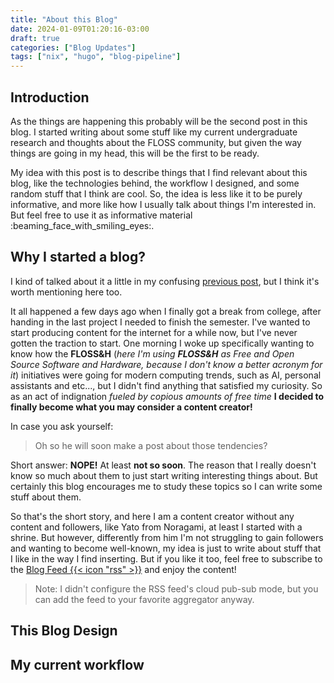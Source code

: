 ```yaml
---
title: "About this Blog"
date: 2024-01-09T01:20:16-03:00
draft: true
categories: ["Blog Updates"]
tags: ["nix", "hugo", "blog-pipeline"]
---
```


## Introduction

As the things are happening this probably will be the second post in this blog. I started writing about some stuff like my current undergraduate research and thoughts about the FLOSS community, but given the way things are going in my head, this will be the first to be ready.

My idea with this post is to describe things that I find relevant about this blog, like the technologies behind, the workflow I designed, and some random stuff that I think are cool. So, the idea is less like it to be purely informative, and more like how I usually talk about things I'm interested in. But feel free to use it as informative material :beaming_face_with_smiling_eyes:.

## Why I started a blog?

I kind of talked about it a little in my confusing [previous post](../hello_world), but I think it's worth mentioning here too. 

It all happened a few days ago when I finally got a break from college, after handing in the last project I needed to finish the semester. I've wanted to start producing content for the internet for a while now, but I've never gotten the traction to start. One morning I woke up specifically wanting to know how the **FLOSS&H** (*here I'm using **FLOSS&H** as Free and Open Source Software and Hardware, because I don't know a better acronym for it*) initiatives were going for modern computing trends, such as AI, personal assistants and etc..., but I didn't find anything that satisfied my curiosity. So as an act of indignation *fueled by copious amounts of free time* **I decided to finally become what you may consider a content creator!**

In case you ask yourself:
> Oh so he will soon make a post about those tendencies? 

Short answer: **NOPE!** At least **not so soon**. The reason that I really doesn't know so much about them to just start writing interesting things about. But certainly this blog encourages me to study these topics so I can write some stuff about them.

So that's the short story, and here I am a content creator without any content and followers, like Yato from Noragami, at least I started with a shrine. But however, differently from him I'm not struggling to gain followers and wanting to become well-known, my idea is just to write about stuff that I like in the way I find inserting. But if you like it too, feel free to subscribe to the [Blog Feed {{< icon "rss" >}}](../index.xml) and enjoy the content!

> Note:  I didn't configure the RSS feed's cloud pub-sub mode, but you can add the feed to your favorite aggregator anyway.


## This Blog Design

## My current workflow
